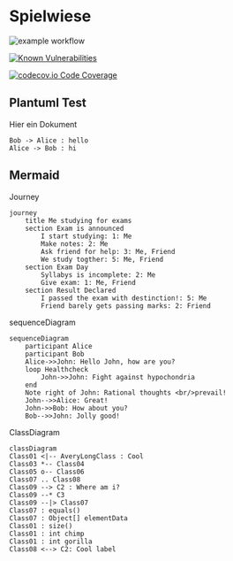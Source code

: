 # Spielwiese


![example workflow](https://github.com/SvenOleLuxMD/Spielwiese/actions/workflows/dependencies.yml/badge.svg)

 [![Known Vulnerabilities](https://snyk.io/test/github/SvenOleLuxMD/Spielwiese/badge.svg?targetFile=build.gradle)](https://snyk.io/test/github/SvenOleLuxMD/Spielwiese?targetFile=build.gradle) 

 [![codecov.io Code Coverage](https://img.shields.io/codecov/c/github/SvenOleLuxMD/Spielwiese?maxAge=2592000)](https://codecov.io/github/SvenOleLuxMD/Spielwiese?branch=master)



## Plantuml Test 

Hier ein Dokument

```plantuml
Bob -> Alice : hello
Alice -> Bob : hi
```


## Mermaid

Journey
```mermaid
journey
	title Me studying for exams
	section Exam is announced
		I start studying: 1: Me
		Make notes: 2: Me
		Ask friend for help: 3: Me, Friend
		We study togther: 5: Me, Friend
	section Exam Day
		Syllabys is incomplete: 2: Me
		Give exam: 1: Me, Friend
	section Result Declared
		I passed the exam with destinction!: 5: Me
		Friend barely gets passing marks: 2: Friend
```


sequenceDiagram
```mermaid
sequenceDiagram
    participant Alice
    participant Bob
    Alice->>John: Hello John, how are you?
    loop Healthcheck
        John->>John: Fight against hypochondria
    end
    Note right of John: Rational thoughts <br/>prevail!
    John-->>Alice: Great!
    John->>Bob: How about you?
    Bob-->>John: Jolly good!
```

ClassDiagram

```mermaid
classDiagram
Class01 <|-- AveryLongClass : Cool
Class03 *-- Class04
Class05 o-- Class06
Class07 .. Class08
Class09 --> C2 : Where am i?
Class09 --* C3
Class09 --|> Class07
Class07 : equals()
Class07 : Object[] elementData
Class01 : size()
Class01 : int chimp
Class01 : int gorilla
Class08 <--> C2: Cool label
```

